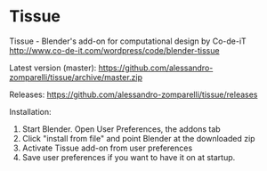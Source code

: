 # Tissue
Tissue - Blender's add-on for computational design by Co-de-iT
http://www.co-de-it.com/wordpress/code/blender-tissue

Latest version (master): https://github.com/alessandro-zomparelli/tissue/archive/master.zip

Releases: https://github.com/alessandro-zomparelli/tissue/releases

Installation:

1. Start Blender. Open User Preferences, the addons tab 
2. Click "install from file" and point Blender at the downloaded zip
3. Activate Tissue add-on from user preferences
3. Save user preferences if you want to have it on at startup.
